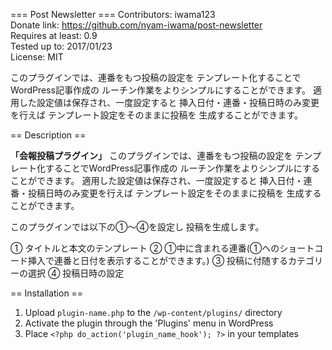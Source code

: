 === Post Newsletter ===
Contributors: iwama123  
Donate link: https://github.com/nyam-iwama/post-newsletter  
Requires at least: 0.9  
Tested up to: 2017/01/23  
License: MIT  

このプラグインでは、連番をもつ投稿の設定を
テンプレート化することでWordPress記事作成の
ルーチン作業をよりシンプルにすることができます。
適用した設定値は保存され、一度設定すると
挿入日付・連番・投稿日時のみ変更を行えば
テンプレート設定をそのままに投稿を
生成することができます。

== Description ==

**「会報投稿プラグイン」**
このプラグインでは、連番をもつ投稿の設定を
テンプレート化することでWordPress記事作成の
ルーチン作業をよりシンプルにすることができます。
適用した設定値は保存され、一度設定すると
挿入日付・連番・投稿日時のみ変更を行えば
テンプレート設定をそのままに投稿を
生成することができます。

このプラグインでは以下の①～④を設定し
投稿を生成します。

① タイトルと本文のテンプレート
② ①中に含まれる連番(①へのショートコード挿入で連番と日付を表示することができます。)
③ 投稿に付随するカテゴリーの選択
④ 投稿日時の設定

== Installation ==

1. Upload `plugin-name.php` to the `/wp-content/plugins/` directory
1. Activate the plugin through the 'Plugins' menu in WordPress
1. Place `<?php do_action('plugin_name_hook'); ?>` in your templates
